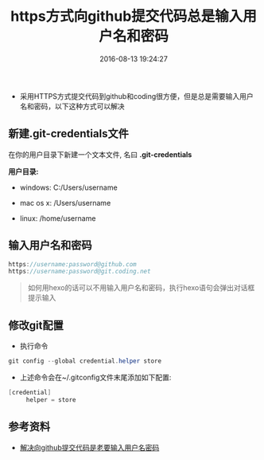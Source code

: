 ﻿---
title: https方式向github提交代码总是输入用户名和密码
date: 2016-08-13 19:24:27
tags: 项目管理
categories: 项目管理
---

- 采用HTTPS方式提交代码到github和coding很方便，但是总是需要输入用户名和密码，以下这种方式可以解决

## 新建.git-credentials文件

在你的用户目录下新建一个文本文件, 名曰 __.git-credentials__

__用户目录:__

- windows: C:/Users/username

- mac os x: /Users/username

- linux:  /home/username

## 输入用户名和密码

```java
https://username:password@github.com
https://username:password@git.coding.net
```

> 如何用hexo的话可以不用输入用户名和密码，执行hexo语句会弹出对话框提示输入

## 修改git配置

- 执行命令

```java
git config --global credential.helper store
```

- 上述命令会在~/.gitconfig文件末尾添加如下配置:

```java
[credential]
     helper = store
```

<!-- more -->

## 参考资料

- [解决向github提交代码是老要输入用户名密码](http://www.jianshu.com/p/81ae6e77ff47)